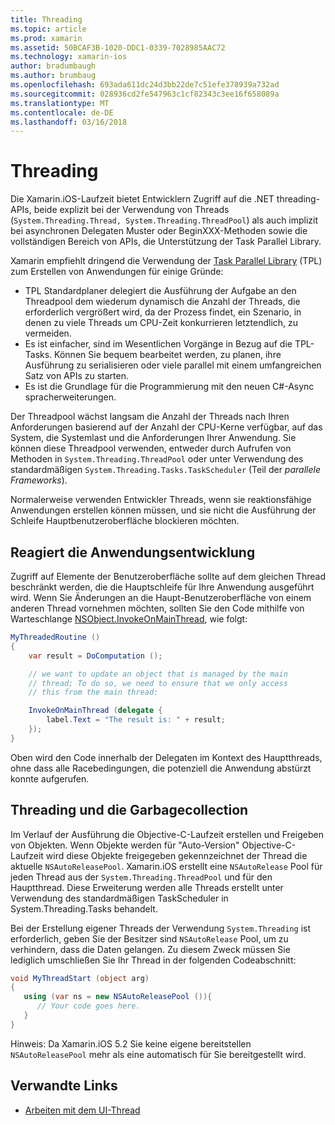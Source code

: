 ```yaml
---
title: Threading
ms.topic: article
ms.prod: xamarin
ms.assetid: 50BCAF3B-1020-DDC1-0339-7028985AAC72
ms.technology: xamarin-ios
author: bradumbaugh
ms.author: brumbaug
ms.openlocfilehash: 693ada611dc24d3bb22de7c51efe378939a732ad
ms.sourcegitcommit: 028936cd2fe547963c1cf82343c3ee16f658089a
ms.translationtype: MT
ms.contentlocale: de-DE
ms.lasthandoff: 03/16/2018
---
```

# <a name="threading"></a>Threading

Die Xamarin.iOS-Laufzeit bietet Entwicklern Zugriff auf die .NET threading-APIs, beide explizit bei der Verwendung von Threads (`System.Threading.Thread, System.Threading.ThreadPool`) als auch implizit bei asynchronen Delegaten Muster oder BeginXXX-Methoden sowie die vollständigen Bereich von APIs, die Unterstützung der Task Parallel Library.



Xamarin empfiehlt dringend die Verwendung der [Task Parallel Library](http://msdn.microsoft.com/en-us/library/dd460717.aspx) (TPL) zum Erstellen von Anwendungen für einige Gründe:
-  TPL Standardplaner delegiert die Ausführung der Aufgabe an den Threadpool dem wiederum dynamisch die Anzahl der Threads, die erforderlich vergrößert wird, da der Prozess findet, ein Szenario, in denen zu viele Threads um CPU-Zeit konkurrieren letztendlich, zu vermeiden. 
-  Es ist einfacher, sind im Wesentlichen Vorgänge in Bezug auf die TPL-Tasks. Können Sie bequem bearbeitet werden, zu planen, ihre Ausführung zu serialisieren oder viele parallel mit einem umfangreichen Satz von APIs zu starten. 
-  Es ist die Grundlage für die Programmierung mit den neuen C#-Async spracherweiterungen. 


Der Threadpool wächst langsam die Anzahl der Threads nach Ihren Anforderungen basierend auf der Anzahl der CPU-Kerne verfügbar, auf das System, die Systemlast und die Anforderungen Ihrer Anwendung. Sie können diese Threadpool verwenden, entweder durch Aufrufen von Methoden in `System.Threading.ThreadPool` oder unter Verwendung des standardmäßigen `System.Threading.Tasks.TaskScheduler` (Teil der *parallele Frameworks*).

Normalerweise verwenden Entwickler Threads, wenn sie reaktionsfähige Anwendungen erstellen können müssen, und sie nicht die Ausführung der Schleife Hauptbenutzeroberfläche blockieren möchten.

 <a name="Developing_Responsive_Applications" />


## <a name="developing-responsive-applications"></a>Reagiert die Anwendungsentwicklung

Zugriff auf Elemente der Benutzeroberfläche sollte auf dem gleichen Thread beschränkt werden, die die Hauptschleife für Ihre Anwendung ausgeführt wird. Wenn Sie Änderungen an die Haupt-Benutzeroberfläche von einem anderen Thread vornehmen möchten, sollten Sie den Code mithilfe von Warteschlange [NSObject.InvokeOnMainThread](https://developer.xamarin.com/api/type/Foundation.NSObject/), wie folgt:

```csharp
MyThreadedRoutine ()  
{  
    var result = DoComputation ();  

    // we want to update an object that is managed by the main
    // thread; To do so, we need to ensure that we only access
    // this from the main thread:

    InvokeOnMainThread (delegate {  
        label.Text = "The result is: " + result;  
    });
}
```

Oben wird den Code innerhalb der Delegaten im Kontext des Hauptthreads, ohne dass alle Racebedingungen, die potenziell die Anwendung abstürzt konnte aufgerufen.

 <a name="Threading_and_Garbage_Collection" />


## <a name="threading-and-garbage-collection"></a>Threading und die Garbagecollection

Im Verlauf der Ausführung die Objective-C-Laufzeit erstellen und Freigeben von Objekten. Wenn Objekte werden für "Auto-Version" Objective-C-Laufzeit wird diese Objekte freigegeben gekennzeichnet der Thread die aktuelle `NSAutoReleasePool`. Xamarin.iOS erstellt eine `NSAutoRelease` Pool für jeden Thread aus der `System.Threading.ThreadPool` und für den Hauptthread. Diese Erweiterung werden alle Threads erstellt unter Verwendung des standardmäßigen TaskScheduler in System.Threading.Tasks behandelt.

Bei der Erstellung eigener Threads der Verwendung `System.Threading` ist erforderlich, geben Sie der Besitzer sind `NSAutoRelease` Pool, um zu verhindern, dass die Daten gelangen. Zu diesem Zweck müssen Sie lediglich umschließen Sie Ihr Thread in der folgenden Codeabschnitt:

```csharp
void MyThreadStart (object arg)
{
   using (var ns = new NSAutoReleasePool ()){
      // Your code goes here.
   }
}
```

Hinweis: Da Xamarin.iOS 5.2 Sie keine eigene bereitstellen `NSAutoReleasePool` mehr als eine automatisch für Sie bereitgestellt wird.


## <a name="related-links"></a>Verwandte Links

- [Arbeiten mit dem UI-Thread](~/ios/user-interface/ios-ui/ui-thread.md)
